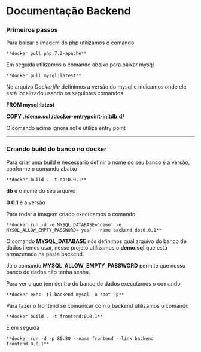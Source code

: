 # Documentação Backend

### **Primeiros passos**

Para baixar a imagem do php utilizamos o comando

    **docker pull php.7.2-apache**

Em seguida utilizamos o comando abaixo para baixar mysql

    **docker pull mysql:latest**

No arquivo *Dockerfile* definimos a versão do mysql e indicamos onde ele está localizado usando os seguintes comandos

**FROM mysql:latest**

**COPY ./demo.sql /docker-entrypoint-initdb.d/**

O comando acima ignora sql e utiliza entry point

---

### **Criando build do banco no docker**

Para criar uma build é necessário definir o nome do seu banco e a versão, conforme o comando abaixo

    **docker build . -t db:0.0.1**

   **db** é o nome do seu arquivo

   **0.0.1** é a versão 

Para rodar a imagem criado executamos o comando

    **docker run -d -e MYSQL_DATABASE='demo' -e MYSQL_ALLOW_EMPTY_PASSWORD='yes' --name backend db:0.0.1**


 O comando **MYSQL_DATABASE** nós definimos qual arquivo do banco de dados iremos usar, nesse projeto utilizamos o **demo.sql** que está armazenado na pasta backend.

 Já o comando **MYSQL_ALLOW_EMPTY_PASSWORD** permite que nosso banco de dados não tenha senha.


Para ver o que tem dentro do banco de dados executamos o comando

    **docker exec -ti backend mysql -u root -p**
    
    
Para fazer o frontend se comunicar com o backend utilizamos o comando

    **docker build . -t frontend:0.0.1**
    
 E em seguida

    **docker run -d -p 80:80 --name frontend --link backend frontend:0.0.1**


